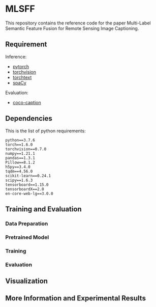 # MLSFF

This repository contains the reference code for the paper Multi-Label Semantic Feature Fusion for Remote Sensing Image Captioning.

## Requirement

Inference:

- [pytorch](http://pytorch.org/)
- [torchvision](https://github.com/pytorch/vision)
- [torchtext](https://github.com/pytorch/text)
- [spaCy](https://github.com/explosion/spaCy)

Evaluation:

- [coco-caption](https://github.com/jiasenlu/coco-caption)

## Dependencies
This is the list of python requirements:
```
python==3.7.6
torch==1.6.0
torchvision==0.7.0
numpy==1.21.1
pandas==1.3.1
Pillow==8.1.2
h5py==3.4.0
tqdm==4.56.0
scikit-learn==0.24.1
scipy==1.6.3
tensorboard==1.15.0
tensorboardX==2.0
en-core-web-lg==3.0.0
```
## Training and Evaluation
### Data Preparation

### Pretrained Model

### Training

### Evaluation

## Visualization

## More Information and Experimental Results


